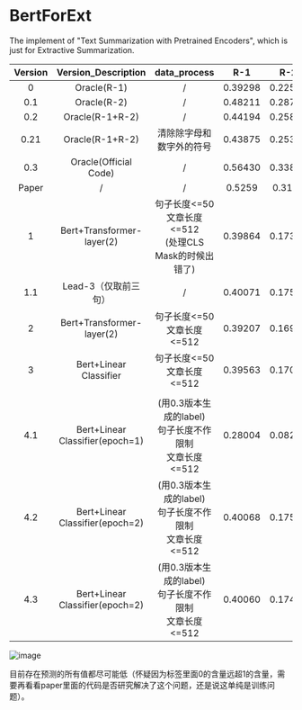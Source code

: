 # BertForExt
The implement of "Text Summarization with Pretrained Encoders", which is just for Extractive Summarization.



| Version |       Version_Description       |                         data_process                         |   R-1   |   R-2   |   R-L   |
| :-----: | :-----------------------------: | :----------------------------------------------------------: | :-----: | :-----: | :-----: |
|    0    |           Oracle(R-1)           |                              /                               | 0.39298 | 0.22540 | 0.37062 |
|   0.1   |           Oracle(R-2)           |                              /                               | 0.48211 | 0.28783 | 0.45342 |
|   0.2   |         Oracle(R-1+R-2)         |                              /                               | 0.44194 | 0.25844 | 0.41612 |
|  0.21   |         Oracle(R-1+R-2)         |                   清除除字母和数字外的符号                   | 0.43875 | 0.25307 | 0.37295 |
|   0.3   |      Oracle(Official Code)      |                              /                               | 0.56430 | 0.33866 | 0.52432 |
|  Paper  |                /                |                              /                               | 0.5259  | 0.3124  | 0.4887  |
|    1    |    Bert+Transformer-layer(2)    | 句子长度<=50<br />文章长度<=512<br />(处理CLS Mask的时候出错了) | 0.39864 | 0.17343 | 0.36012 |
|   1.1   |      Lead-3（仅取前三句）       |                              /                               | 0.40071 | 0.17503 | 0.36204 |
|    2    |    Bert+Transformer-layer(2)    |            句子长度<=50<br />文章长度<=512<br />             | 0.39207 | 0.16960 | 0.35427 |
|    3    |     Bert+Linear Classifier      |            句子长度<=50<br />文章长度<=512<br />             | 0.39563 | 0.17049 | 0.35721 |
|         |                                 |                                                              |         |         |         |
|   4.1   | Bert+Linear Classifier(epoch=1) | (用0.3版本生成的label)<br />句子长度不作限制<br />文章长度<=512 | 0.28004 | 0.08295 | 0.24990 |
|   4.2   | Bert+Linear Classifier(epoch=2) | (用0.3版本生成的label)<br />句子长度不作限制<br />文章长度<=512 | 0.40068 | 0.17501 | 0.36202 |
|   4.3   | Bert+Linear Classifier(epoch=2) | (用0.3版本生成的label)<br />句子长度不作限制<br />文章长度<=512 | 0.40060 | 0.17495 | 0.36193 |

![image](https://user-images.githubusercontent.com/53401764/139586918-674edfc5-166c-4edf-85a3-535a2cc3735d.png)

目前存在预测的所有值都尽可能低（怀疑因为标签里面0的含量远超1的含量，需要再看看paper里面的代码是否研究解决了这个问题，还是说这单纯是训练问题）。

